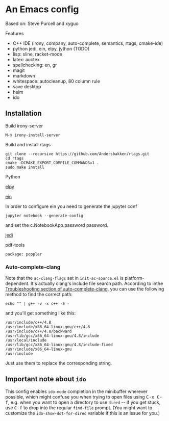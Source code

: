 # An Emacs config

Based on: Steve Purcell and xyguo

Features

- C++ IDE (irony, company, auto-complete, semantics, rtags, cmake-ide)
- python jedi, ein, elpy, jython (TODO)
- lisp: sline, racket-mode
- latex: auctex
- spellchecking: en, gr
- magit
- markdown
- whitespace: autocleanup, 80 column rule
- save desktop
- helm
- ido


## Installation

Build irony-server

```
M-x irony-install-server
```

Build and install rtags

```
git clone --recursive https://github.com/Andersbakken/rtags.git
cd rtags
cmake -DCMAKE_EXPORT_COMPILE_COMMANDS=1 .
sudo make install
```

Python

[elpy](https://github.com/jorgenschaefer/elpy)

[ein](https://github.com/millejoh/emacs-ipython-notebook)

In order to configure ein you need to generate the jupyter conf

```
jupyter notebook --generate-config

```

and set the c.NotebookApp.password password.

[jedi](http://tkf.github.io/emacs-jedi/latest/)

pdf-tools

```
package: poppler
```

### Auto-complete-clang

Note that the `ac-clang-flags` set in `init-ac-source.el` is
platform-dependent. It's actually clang's include file search
path. According to
inthe
[Troubleshooting section of auto-complete-clang](https://github.com/brianjcj/auto-complete-clang),
you can use the following method to find the correct path:

```
echo "" | g++ -v -x c++ -E -
```

and you'll get something like this:

```
/usr/include/c++/4.8
/usr/include/x86_64-linux-gnu/c++/4.8
/usr/include/c++/4.8/backward
/usr/lib/gcc/x86_64-linux-gnu/4.8/include
/usr/local/include
/usr/lib/gcc/x86_64-linux-gnu/4.8/include-fixed
/usr/include/x86_64-linux-gnu
/usr/include
```
Just use them to replace the corresponding string.

## Important note about `ido`

This config enables `ido-mode` completion in the minibuffer wherever
possible, which might confuse you when trying to open files using
<kbd>C-x C-f</kbd>, e.g. when you want to open a directory to use
`dired` -- if you get stuck, use <kbd>C-f</kbd> to drop into the
regular `find-file` prompt. (You might want to customize the
`ido-show-dot-for-dired` variable if this is an issue for you.)

